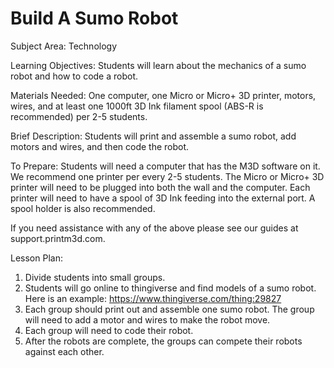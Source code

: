 # Build A Sumo Robot

Subject Area: Technology

Learning Objectives: Students will learn about the mechanics of a sumo robot and how to code a robot. 

Materials Needed: One computer, one Micro or Micro+ 3D printer, motors, wires, and at least one 1000ft 3D Ink filament spool \(ABS-R is recommended\) per 2-5 students. 

Brief Description: Students will print and assemble a sumo robot, add motors and wires, and then code the robot. 

To Prepare: Students will need a computer that has the M3D software on it. We recommend one printer per every 2-5 students. The Micro or Micro+ 3D printer will need to be plugged into both the wall and the computer. Each printer will need to have a spool of 3D Ink feeding into the external port. A spool holder is also recommended. 

If you need assistance with any of the above please see our guides at support.printm3d.com. 

Lesson Plan: 

1. Divide students into small groups.   
2. Students will go online to thingiverse and find models of a sumo robot. Here is an example: https://www.thingiverse.com/thing:29827  
3. Each group should print out and assemble one sumo robot. The group will need to add a motor and wires to make the robot move.   
4. Each group will need to code their robot.  
5. After the robots are complete, the groups can compete their robots against each other. 

